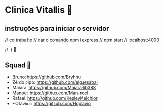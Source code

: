 # Clinica Vitallis 🏥

## instruções para iniciar o servidor
// cd trabalho // dar o comando npm i express // npm start // localhost:4000

// :) 💬 



## Squad 🤝

- Bruno: https://github.com/Bryhnu
- Zé do pipo: https://github.com/elguesabal
- Maiara: https://github.com/MaiaraRib388
- Manoel: https://github.com/Man-noel
- Rafael: https://github.com/KesleyMelchior
- ~Ótavio~: https://github.com/Hoptavio
